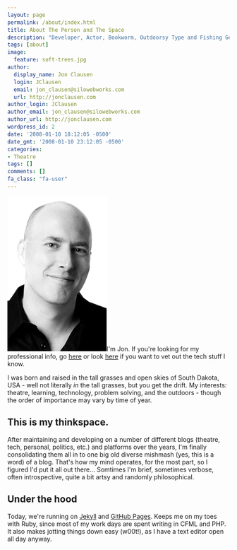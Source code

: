 ```yaml
---
layout: page
permalink: /about/index.html
title: About The Person and The Space
description: "Developer, Actor, Bookworm, Outdoorsy Type and Fishing Geek. No one can say I lack for a variety of interests."
tags: [about]
image:
  feature: soft-trees.jpg
author:
  display_name: Jon Clausen
  login: JClausen
  email: jon_clausen@silowebworks.com
  url: http://jonclausen.com
author_login: JClausen
author_email: jon_clausen@silowebworks.com
author_url: http://jonclausen.com
wordpress_id: 2
date: '2008-01-10 18:12:05 -0500'
date_gmt: '2008-01-10 23:12:05 -0500'
categories:
- Theatre
tags: []
comments: []
fa_class: "fa-user"
---
```


<img class="left" src="/images/jon_headshot_md.jpg" alt="My photo" width="225px"/>I'm Jon.  If you're looking for my professional info, go [here](http://silowebworks.com/about/) or look [here](http://silowebworks.com/solutions/sub-contract/) if you want to vet out the tech stuff I know.  

I was born and raised in the tall grasses and open skies of South Dakota, USA - well not literally *in* the tall grasses, but you get the drift.  My interests:  theatre, learning, technology, problem solving, and the outdoors - though the order of importance may vary by time of year.

This is my thinkspace.  
----------------------

After maintaining and developing on a number of different blogs (theatre, tech, personal, politics, etc.) and platforms over the years, I'm finally consolidating them all in to one big old diverse mishmash (yes, this is a word) of a blog.  That's how my mind operates, for the most part, so I figured I'd put it all out there...  Somtimes I'm brief, sometimes verbose, often introspective, quite a bit artsy and randomly philosophical.  

Under the hood
--------------

Today, we're running on [Jekyll][] and [GitHub Pages][].  Keeps me on my toes with Ruby, since most of my work days are spent writing in CFML and PHP. It also makes jotting things down easy (w00t!), as I have a text editor open all day anyway.

[Jekyll]: http://jekyllrb.com/
[GitHub Pages]: https://pages.github.com/